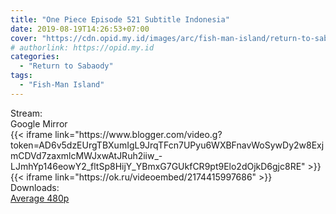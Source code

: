 ```yaml
---
title: "One Piece Episode 521 Subtitle Indonesia"
date: 2019-08-19T14:26:53+07:00
cover: "https://cdn.opid.my.id/images/arc/fish-man-island/return-to-sabaody.webp" # Optional, cover
# authorlink: https://opid.my.id
categories:
  - "Return to Sabaody"
tags:
  - "Fish-Man Island"
---
```

<div class="ui menu violet borderless inverted">
  <div class="header item active">
        Stream:
    </div>
  <a class="active item" data-tab="google">
    <i class="google drive icon"></i> Google
  </a>
  <a class="item nounderline" data-tab="mirror">
    <i class="odnoklassniki icon"></i> Mirror
  </a>
</div>
<div class="ui bottom attached tab segment active" style="border:0 !important;" data-tab="google">
{{< iframe link="https://www.blogger.com/video.g?token=AD6v5dzEUrgTBXumIgL9JrqTFcn7UPyu6WXBFnavWoSywDy2w8ExjmCDVd7zaxmlcMWJxwAtJRuh2iiw_-LJmhYp146eowY2_fltSp8HijY_YBmxG7GUkfCR9pt9Elo2dOjkD6gjc8RE" >}}
</div>
<div class="ui bottom attached tab segment" style="border:0 !important;" data-tab="mirror">
{{< iframe link="https://ok.ru/videoembed/2174415997686" >}}
</div>
<div class="ui menu violet borderless inverted">
  <div class="header item active">
        Downloads:
    </div>
  <a class="item nounderline" href="https://ouo.io/WbkhqO" target="_blank" rel="dofollow"><i class="google drive icon"></i>
    Average 480p</a>
</div>